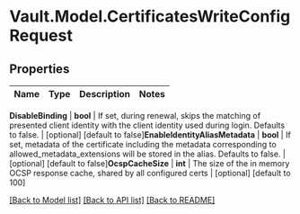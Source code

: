# Vault.Model.CertificatesWriteConfigRequest

## Properties

Name | Type | Description | Notes
------------ | ------------- | ------------- | -------------

**DisableBinding** | **bool** | If set, during renewal, skips the matching of presented client identity with the client identity used during login. Defaults to false. | [optional] [default to false]**EnableIdentityAliasMetadata** | **bool** | If set, metadata of the certificate including the metadata corresponding to allowed_metadata_extensions will be stored in the alias. Defaults to false. | [optional] [default to false]**OcspCacheSize** | **int** | The size of the in memory OCSP response cache, shared by all configured certs | [optional] [default to 100]

[[Back to Model list]](../README.md#documentation-for-models) [[Back to API list]](../README.md#documentation-for-api-endpoints) [[Back to README]](../README.md)

